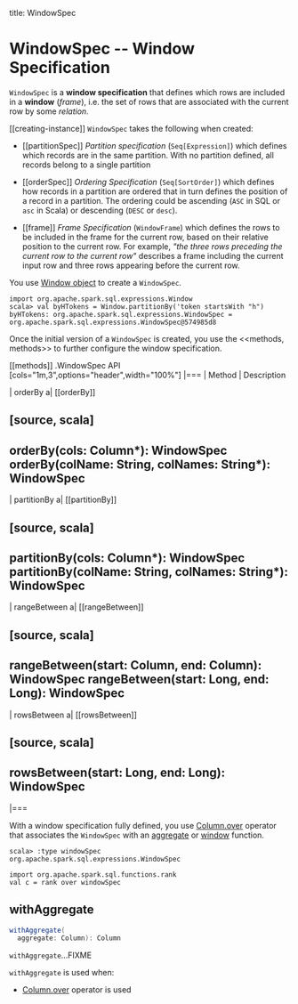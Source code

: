 title: WindowSpec

# WindowSpec -- Window Specification

`WindowSpec` is a **window specification** that defines which rows are included in a **window** (_frame_), i.e. the set of rows that are associated with the current row by some _relation_.

[[creating-instance]]
`WindowSpec` takes the following when created:

* [[partitionSpec]] *Partition specification* (`Seq[Expression]`) which defines which records are in the same partition. With no partition defined, all records belong to a single partition

* [[orderSpec]] *Ordering Specification* (`Seq[SortOrder]`) which defines how records in a partition are ordered that in turn defines the position of a record in a partition. The ordering could be ascending (`ASC` in SQL or `asc` in Scala) or descending (`DESC` or `desc`).

* [[frame]] *Frame Specification* (`WindowFrame`) which defines the rows to be included in the frame for the current row, based on their relative position to the current row. For example, _"the three rows preceding the current row to the current row"_ describes a frame including the current input row and three rows appearing before the current row.

You use [Window object](WindowSpec-Window.md) to create a `WindowSpec`.

```text
import org.apache.spark.sql.expressions.Window
scala> val byHTokens = Window.partitionBy('token startsWith "h")
byHTokens: org.apache.spark.sql.expressions.WindowSpec = org.apache.spark.sql.expressions.WindowSpec@574985d8
```

Once the initial version of a `WindowSpec` is created, you use the <<methods, methods>> to further configure the window specification.

[[methods]]
.WindowSpec API
[cols="1m,3",options="header",width="100%"]
|===
| Method
| Description

| orderBy
a| [[orderBy]]

[source, scala]
----
orderBy(cols: Column*): WindowSpec
orderBy(colName: String, colNames: String*): WindowSpec
----

| partitionBy
a| [[partitionBy]]

[source, scala]
----
partitionBy(cols: Column*): WindowSpec
partitionBy(colName: String, colNames: String*): WindowSpec
----

| rangeBetween
a| [[rangeBetween]]

[source, scala]
----
rangeBetween(start: Column, end: Column): WindowSpec
rangeBetween(start: Long, end: Long): WindowSpec
----

| rowsBetween
a| [[rowsBetween]]

[source, scala]
----
rowsBetween(start: Long, end: Long): WindowSpec
----
|===

With a window specification fully defined, you use [Column.over](Column.md#over) operator that associates the `WindowSpec` with an [aggregate](spark-sql-functions.md#aggregate-functions) or [window](spark-sql-functions.md#window-functions) function.

```text
scala> :type windowSpec
org.apache.spark.sql.expressions.WindowSpec

import org.apache.spark.sql.functions.rank
val c = rank over windowSpec
```

## <span id="withAggregate"> withAggregate

```scala
withAggregate(
  aggregate: Column): Column
```

`withAggregate`...FIXME

`withAggregate` is used when:

* [Column.over](Column.md#over) operator is used
